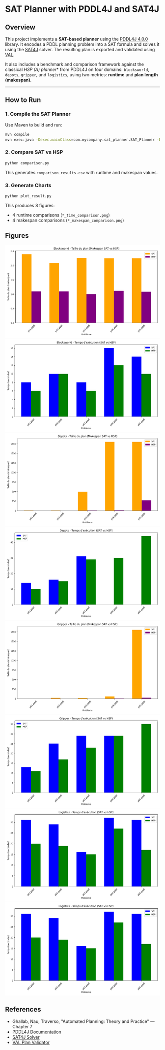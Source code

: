 # SAT Planner with PDDL4J and SAT4J

## Overview

This project implements a **SAT-based planner** using the [PDDL4J 4.0.0](http://pddl4j.imag.fr/) library. It encodes a PDDL planning problem into a SAT formula and solves it using the [SAT4J](https://www.sat4j.org) solver. The resulting plan is exported and validated using [VAL](https://github.com/KCL-Planning/VAL).

It also includes a benchmark and comparison framework against the classical **HSP (A*) planner*\* from PDDL4J on four domains: `blocksworld`, `depots`, `gripper`, and `logistics`, using two metrics: **runtime** and **plan length (makespan)**.

---


## How to Run

### 1.  Compile the SAT Planner

Use Maven to build and run:

```bash
mvn compile
mvn exec:java -Dexec.mainClass=com.mycompany.sat_planner.SAT_Planner -Dexec.args="pddl/domain.pddl pddl/problem.pddl -o plan.txt -s 5"
```

### 2. Compare SAT vs HSP

```bash
python comparison.py
```

This generates `comparison_results.csv` with runtime and makespan values.

### 3.  Generate Charts

```bash
python plot_result.py
```

This produces 8 figures:

* 4 runtime comparisons (`*_time_comparison.png`)
* 4 makespan comparisons (`*_makespan_comparison.png`)


## Figures

![project-photo](./figures/blocksworld_makespan_comparison.png)
![project-photo](./figures/blocksworld_time_comparison.png)
![project-photo](./figures/depots_makespan_comparison.png)
![project-photo](./figures/depots_time_comparison.png)
![project-photo](./figures/gripper_makespan_comparison.png)
![project-photo](./figures/gripper_time_comparison.png)
![project-photo](./figures/logistics_time_comparison.png)
![project-photo](./figures/logistics_time_comparison.png)


## References

* Ghallab, Nau, Traverso, "Automated Planning: Theory and Practice" — Chapter 7
* [PDDL4J Documentation](http://pddl4j.imag.fr/)
* [SAT4J Solver](https://www.sat4j.org)
* [VAL Plan Validator](https://github.com/KCL-Planning/VAL)

